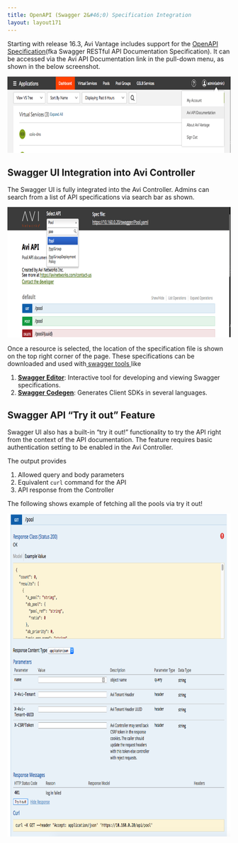 ```yaml
---
title: OpenAPI (Swagger 2&#46;0) Specification Integration
layout: layout171
---
```

Starting with release 16.3, Avi Vantage includes support for the <a href="http://github.com/OAI/OpenAPI-Specification"><span style="font-weight: 400;">OpenAPI Specification</span></a>(fka Swagger RESTful API Documentation Specification). It can be accessed via the Avi API Documentation link in the pull-down menu, as shown in the below screenshot.

<a href="img/Screen-Shot-2016-11-14-at-5.17.57-AM.png"><img class="aligncenter wp-image-19977" src="img/Screen-Shot-2016-11-14-at-5.17.57-AM.png" alt="Accessing Avi API documentation from the UI" width="800" height="172"></a>

## **Swagger UI Integration into Avi Controller**

The Swagger UI is fully integrated into the Avi Controller. Admins can search from a list of API specifications via search bar as shown.

<a href="img/Screen-Shot-2016-11-14-at-5.26.44-AM.png"><img class="aligncenter wp-image-19980" src="img/Screen-Shot-2016-11-14-at-5.26.44-AM.png" alt="Selecting documentation for the Pool object" width="800" height="293"></a>

Once a resource is selected, the location of the specification file is shown on the top right corner of the page. These specifications can be downloaded and used with<a href="http://swagger.io/tools/"><span style="font-weight: 400;"> swagger tools </span></a>like
<ol> 
 <li style="font-weight: 400;"><a href="http://swagger.io/tools/swagger-editor"><b>Swagger Editor</b></a><span style="font-weight: 400;">: Interactive tool for developing and viewing Swagger specifications.</span></li> 
 <li style="font-weight: 400;"><a href="http://swagger.io/tools/swagger-codegen"><b>Swagger Codegen</b></a><span style="font-weight: 400;">: Generates Client SDKs in several languages.</span></li> 
</ol> 

## **Swagger API “Try it out” Feature**

Swagger UI also has a built-in “try it out!” functionality to try the API right from the context of the API documentation. The feature requires basic authentication setting to be enabled in the Avi Controller. 

The output provides
<ol> 
 <li style="font-weight: 400;"><span style="font-weight: 400;">Allowed query and body parameters</span></li> 
 <li style="font-weight: 400;"><span style="font-weight: 400;">Equivalent <code>curl</code> command for the API</span></li> 
 <li style="font-weight: 400;"><span style="font-weight: 400;">API response from the Controller</span></li> 
</ol> 

The following shows example of fetching all the pools via try it out!

<a href="img/pool-doc.png"><img class="aligncenter wp-image-19982" src="img/pool-doc.png" alt="Pool object documentation" width="800" height="727"></a>
